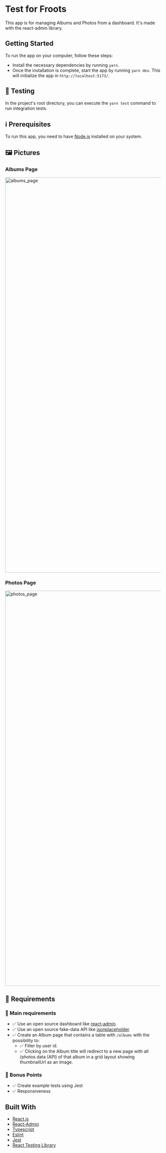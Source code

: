 # Test for Froots

This app is for managing Albums and Photos from a dashboard. It's made with the react-admin library.

## Getting Started

To run the app on your computer, follow these steps:

- Install the necessary dependencies by running `yarn`.
- Once the installation is complete, start the app by running `yarn dev`. This will initialize the app in `http://localhost:5173/`.

## 🧪 Testing

In the project's root directory, you can execute the `yarn test` command to run integration tests.


## ℹ️ Prerequisites

To run this app, you need to have [Node.js](https://nodejs.org/es/download/) installed on your system.

## 🖼️ Pictures

### Albums Page
<img width="1280" alt="albums_page" src="https://github.com/fjplaurr/react-admin/assets/31987162/e64ec0e5-c8ef-44df-81f1-50c4c83c7c96">


### Photos Page
<img width="1280" alt="photos_page" src="https://github.com/fjplaurr/react-admin/assets/31987162/3fc36d98-34be-4308-a1f7-3cdb83f358fd">


## 📝 Requirements

### 🎸 Main requirements

- ✅ Use an open source dashboard like [react-admin](https://github.com/marmelab/react-admin).
- ✅ Use an open source fake-data API like [jsonplaceholder](https://jsonplaceholder.typicode.com/).
- ✅ Create an Album page that contains a table with `/albums` with the possibility to:
  - ✅ Filter by user id.
  - ✅ Clicking on the Album title will redirect to a new page with all /photos data (API) of that album in a grid layout showing thumbnailUrl as an image.

### 🥁 Bonus Points

- ✅ Create example tests using Jest
- ✅ Responsiveness

## Built With

- [React.js](https://es.reactjs.org)
- [React-Admin](https://github.com/marmelab/react-admin)
- [Typescript](https://www.typescriptlang.org/)
- [Eslint](https://eslint.org/)
- [Jest](https://jestjs.io/)
- [React Testing Library](https://testing-library.com/docs/react-testing-library/intro/)

